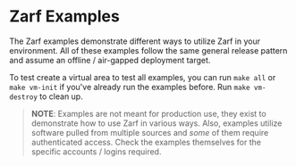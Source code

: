 # Zarf Examples

The Zarf examples demonstrate different ways to utilize Zarf in your environment.  All of these examples follow the same general release pattern and assume an offline / air-gapped deployment target. 

To test create a virtual area to test all examples, you can run `make all` or `make vm-init` if you've already run the examples before. Run `make vm-destroy` to clean up.

> **NOTE**: Examples are not meant for production use, they exist to demonstrate how to use Zarf in various ways.  Also, examples utilize software pulled from multiple sources and _some_ of them require authenticated access. Check the examples themselves for the specific accounts / logins required.
